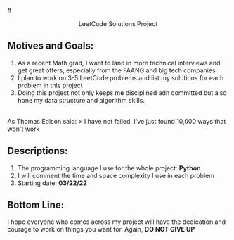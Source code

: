 #<p style="text-align: center;"> LeetCode Solutions Project</p>

## Motives and Goals: 
1. As a recent Math grad, I want to land in more technical interviews and 
   get great offers, especially from the FAANG and big tech companies
2. I plan to work on 3-5 LeetCode problems and list my solutions for each 
   problem in this project
3. Doing this project not only keeps me disciplined adn committed but also 
   hone my data structure and algorithm skills. 
<br />
As Thomas Edison said:
> I have not failed. I've just found 10,000 ways that won't work

## Descriptions:
1. The programming language I use for the whole project: **Python**
2. I will comment the time and space complexity I use in each problem
3. Starting date: **03/22/22**

## Bottom Line: 
I hope everyone who comes across my project will have the dedication and 
courage to work on things you want for. 
Again, **DO NOT GIVE UP**

